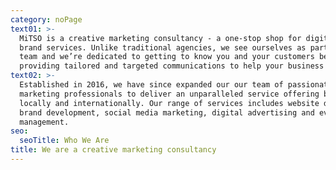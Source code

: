 ```yaml
---
category: noPage
text01: >-
  MiTSO is a creative marketing consultancy - a one-stop shop for digital and
  brand services. Unlike traditional agencies, we see ourselves as part of your
  team and we’re dedicated to getting to know you and your customers better,
  providing tailored and targeted communications to help your business thrive.
text02: >-
  Established in 2016, we have since expanded our our team of passionate, driven
  marketing professionals to deliver an unparalleled service offering both
  locally and internationally. Our range of services includes website design,
  brand development, social media marketing, digital advertising and event
  management. 
seo:
  seoTitle: Who We Are
title: We are a creative marketing consultancy
---
```


